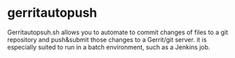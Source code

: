 # gerritautopush
Gerritautopsuh.sh allows you to automate to commit changes of files to a git repository and push&submit those changes to a Gerrit/git server. it is especially suited to run in a batch environment, such as a Jenkins job.
